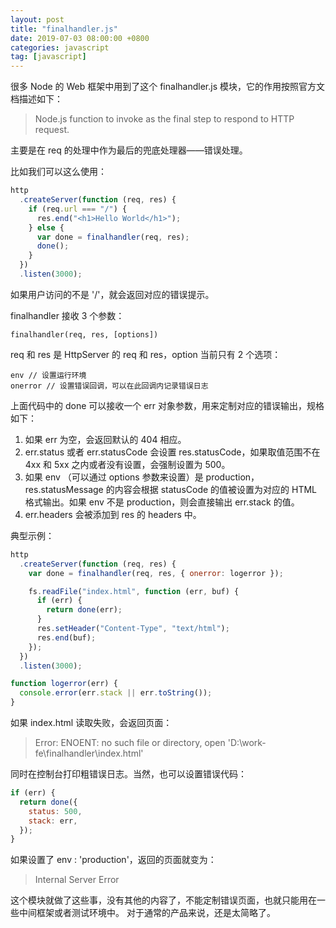 ```yaml
---
layout: post
title: "finalhandler.js"
date: 2019-07-03 08:00:00 +0800
categories: javascript
tag: [javascript]
---
```


很多 Node 的 Web 框架中用到了这个 finalhandler.js 模块，它的作用按照官方文档描述如下：

> Node.js function to invoke as the final step to respond to HTTP request.

主要是在 req 的处理中作为最后的兜底处理器——错误处理。

<!-- more -->

比如我们可以这么使用：

```javascript
http
  .createServer(function (req, res) {
    if (req.url === "/") {
      res.end("<h1>Hello World</h1>");
    } else {
      var done = finalhandler(req, res);
      done();
    }
  })
  .listen(3000);
```

如果用户访问的不是 '/'，就会返回对应的错误提示。

finalhandler 接收 3 个参数：

    finalhandler(req, res, [options])

req 和 res 是 HttpServer 的 req 和 res，option 当前只有 2 个选项：

    env // 设置运行环境
    onerror // 设置错误回调，可以在此回调内记录错误日志

上面代码中的 done 可以接收一个 err 对象参数，用来定制对应的错误输出，规格如下：

1. 如果 err 为空，会返回默认的 404 相应。
2. err.status 或者 err.statusCode 会设置 res.statusCode，如果取值范围不在 4xx 和 5xx 之内或者没有设置，会强制设置为 500。
3. 如果 env （可以通过 options 参数来设置）是 production，res.statusMessage 的内容会根据 statusCode 的值被设置为对应的 HTML 格式输出。如果 env 不是 production，则会直接输出 err.stack 的值。
4. err.headers 会被添加到 res 的 headers 中。

典型示例：

```javascript
http
  .createServer(function (req, res) {
    var done = finalhandler(req, res, { onerror: logerror });

    fs.readFile("index.html", function (err, buf) {
      if (err) {
        return done(err);
      }
      res.setHeader("Content-Type", "text/html");
      res.end(buf);
    });
  })
  .listen(3000);

function logerror(err) {
  console.error(err.stack || err.toString());
}
```

如果 index.html 读取失败，会返回页面：

> Error: ENOENT: no such file or directory, open 'D:\work-fe\finalhandler\index.html'

同时在控制台打印粗错误日志。当然，也可以设置错误代码：

```javascript
if (err) {
  return done({
    status: 500,
    stack: err,
  });
}
```

如果设置了 env : 'production'，返回的页面就变为：

> Internal Server Error

这个模块就做了这些事，没有其他的内容了，不能定制错误页面，也就只能用在一些中间框架或者测试环境中。
对于通常的产品来说，还是太简略了。
